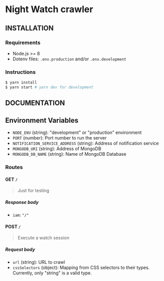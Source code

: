 # Night Watch crawler

## INSTALLATION

### Requirements

- Node.js >= 8
- Dotenv files: `.env.production` and/or `.env.development`

### Instructions

```bash
$ yarn install
$ yarn start # yarn dev for development
```

## DOCUMENTATION

## Environment Variables

- `NODE_ENV` (string): "development" or "production" environment
- `PORT` (number): Port number to run the server
- `NOTIFICATION_SERVICE_ADDRESS` (string): Address of notification service
- `MONGODB_URI` (string): Address of MongoDB
- `MONGODB_DB_NAME` (string): Name of MongoDB Database
### Routes

#### GET `/`

> Just for testing

##### Response body

- `iam`: `"/"`

#### POST `/`

> Execute a watch session

##### Request body

- `url` (string): URL to crawl
- `cssSelectors` (object): Mapping from CSS selectors to their types. Currently, only "string" is a valid type.
